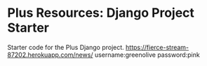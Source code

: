 # Plus Resources: Django Project Starter

Starter code for the Plus Django project.
https://fierce-stream-87202.herokuapp.com/news/
username:greenolive
password:pink


